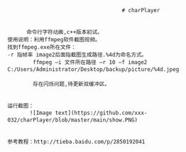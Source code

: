                                         # charPlayer
                                        
                                        
          命令行字符动画,c++版本初试。
    使用说明：利用ffmpeg软件截图视频。
    找到ffmpeg.exe所在文件：
    -r 指帧率 image2后面指截图生成路径.%4d为命名方式。
            ffmpeg –i 文件所在路径 –r 10 –f image2 C:/Users/Administrator/Desktop/backup/picture/%4d.jpeg 
            
            存在闪烁问题,待更新双缓冲区。
          
          
    运行截图：
           ![Image text](https://github.com/xxx-032/charPlayer/blob/master/main/show.PNG)
          
          
    参考教程：http://tieba.baidu.com/p/2850192041
